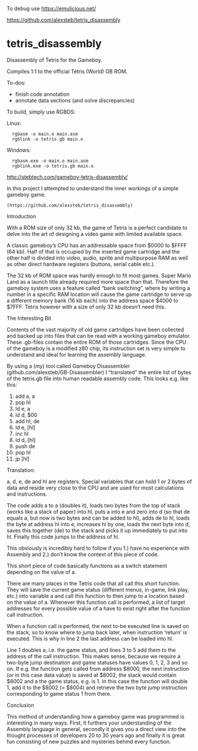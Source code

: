 To debug use https://emulicious.net/

https://github.com/alexsteb/tetris_disassembly

# tetris_disassembly

Disassembly of Tetris for the Gameboy.

Compiles 1:1 to the official Tetris (World) GB ROM.

To-dos:

- finish code annotation
- annotate data sections (and solve discrepancies)

To build, simply use RGBDS:

Linux:

```
  rgbasm -o main.o main.asm
  rgblink -o tetris.gb main.o
```

Windows:

```
  rgbasm.exe -o main.o main.asm
  rgblink.exe -o tetris.gb main.o
```

http://stebtech.com/gameboy-tetris-disassembly/

In this project I attempted to understand the inner workings of a simple gameboy game.

    (https://github.com/alexsteb/tetris_disassembly)

Introduction

With a ROM size of only 32 kb, the game of Tetris is a perfect candidate to delve into the art of designing a video game with limited available space.

A classic gameboy’s CPU has an addressable space from $0000 to $FFFF (64 kb). Half of that is occupied by the inserted game cartridge and the other half is divided into video, audio, sprite and multipurpose RAM as well as other direct hardware registers (buttons, serial cable etc.).

The 32 kb of ROM space was hardly enough to fit most games. Super Mario Land as a launch title already required more space than that. Therefore the gameboy system uses a feature called “bank switching”, where by writing a number in a specific RAM location will cause the game cartridge to serve up a different memory bank (16 kb each) into the address space $4000 to $7FFF. Tetris however with a size of only 32 kb doesn’t need this.

The Interesting Bit

Contents of the vast majority of old game cartridges have been collected and backed up into files that can be read with a working gameboy emulator. These .gb-files contain the entire ROM of those cartridges. Since the CPU of the gameboy is a modified z80 chip, its instruction set is very simple to understand and ideal for learning the assembly language.

By using a (my) tool called Gameboy Disassembler (github.com/alexsteb/GB-Disassembler) I “translated” the entire list of bytes of the tetris.gb file into human readable assembly code. This looks e.g. like this:

1.  add a, a
2.  pop hl
3.  ld e, a
4.  ld d, $00
5.  add hl, de
6.  ld e, [hl]
7.  inc hl
8.  ld d, [hl]
9.  push de
10. pop hl
11. jp [hl]

Translation:

a, d, e, de and hl are registers. Special variables that can hold 1 or 2 bytes of data and reside very close to the CPU and are used for most calculations and instructions.

The code adds a to a (doubles it), loads two bytes from the top of stack (works like a stack of paper) into hl, puts a into e and zero into d (so that de equals a, but now is two bytes and can be added to hl), adds de to hl, loads the byte at address hl into e, increases hl by one, loads the next byte into d, saves this together (de) to the stack and picks it up immediately to put into hl. Finally this code jumps to the address of hl.

This obviously is incredibly hard to follow if you 1.) have no experience with Assembly and 2.) don’t know the context of this piece of code.

This short piece of code basically functions as a switch statement depending on the value of a.

There are many places in the Tetris code that all call this short function. They will save the current game status (different menus, in-game, link play, etc.) into variable a and call this function to then jump to a location based on the value of a. Whenever this function call is performed, a list of target addresses for every possible value of a have to exist right after the function call instruction.

When a function call is performed, the next to-be executed line is saved on the stack, so to know where to jump back later, when instruction ‘return’ is executed. This is why in line 2 the last address can be loaded into hl.

Line 1 doubles a, i.e. the game status, and lines 3 to 5 add them to the address of the call instruction. This makes sense, because we require a two-byte jump destination and game statuses have values 0, 1, 2, 3 and so on. If e.g. the function gets called from address $8000, the next instruction (or in this case data value) is saved at $8002, the stack would contain $8002 and a the game status, e.g. is 1. In this case the function will double 1, add it to the $8002 (= $8004) and retrieve the two byte jump instruction corresponding to game status 1 from there.

Conclusion

This method of understanding how a gameboy game was programmed is interesting in many ways. First, it furthers your understanding of the Assembly language in general, secondly it gives you a direct view into the thought processes of developers 20 to 30 years ago and finally it is great fun consisting of new puzzles and mysteries behind every function.
